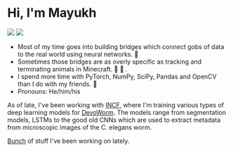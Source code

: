 # Hi, I'm Mayukh

![](https://img.shields.io/twitter/url?label=Twitter&style=social&url=https%3A%2F%2Ftwitter.com%2Fmayukh091)
![](https://img.shields.io/twitter/url?color=Blue&label=Blog&style=flat-square&url=https%3A%2F%2Fmayukhdeb.github.io%2Fblog%2F)
* Most of my time goes into building bridges which connect gobs of data to the real world using neural networks. :bridge_at_night:
* Sometimes those bridges are as overly specific as tracking and terminating animals in Minecraft. :hocho: :chicken: .
* I spend more time with PyTorch, NumPy, SciPy, Pandas and OpenCV than I do with my friends. :space_invader:
* Pronouns: He/him/his

As of late, I've been working with [INCF](https://www.incf.org/), where I'm training various types of deep learning models for [DevoWorm](https://github.com/devoworm). The models range from  segmentation models, LSTMs to the good old CNNs which are used to extract metadata from microscopic images of the C. elegans worm. 

[Bunch](https://github.com/devoworm/GSoC-2020/blob/master/Pre-trained%20Models%20(DevLearning)/README.md) of stuff I've been working on lately.
